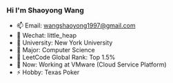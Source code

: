 <!--
**LittleHeap/LittleHeap** is a ✨ _special_ ✨ repository because its `README.md` (this file) appears on your GitHub profile.

Here are some ideas to get you started:

- 🔭 I’m currently working on ...
- 🌱 I’m currently learning ...
- 👯 I’m looking to collaborate on ...
- 🤔 I’m looking for help with ...
- 💬 Ask me about ...
- 📫 How to reach me: ...
- 😄 Pronouns: ...
- ⚡ Fun fact: ...
-->

### Hi I'm Shaoyong Wang

- 📫 Email: wangshaoyong1997@gmail.com
- 💬 Wechat: little_heap
- 🔭 University: New York University
- 🌱 Major: Computer Science
- 👯 LeetCode Global Rank: Top 1.5%
- 🤔 Now: Working at VMware (Cloud Service Platform)
- ⚡ Hobby: Texas Poker
